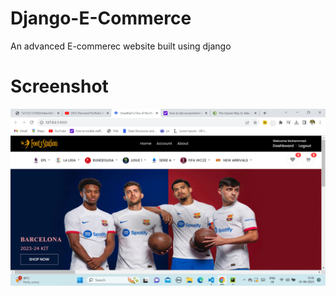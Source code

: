 # Django-E-Commerce
An advanced E-commerec website built using django

# Screenshot
![Screenshot](https://github.com/JazeelMuhammed/Django-E-Commerce/blob/master/Screenshot%20(2).png)

